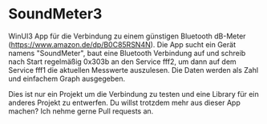 # SoundMeter3

WinUI3 App für die Verbindung zu einem günstigen Bluetooth dB-Meter (https://www.amazon.de/dp/B0C85RSN4N). 
Die App sucht ein Gerät namens "SoundMeter", baut eine Bluetooth Verbindung auf und schreib nach Start regelmäßig 0x303b an den Service fff2, um dann auf dem Service fff1 die aktuellen Messwerte auszulesen.
Die Daten werden als Zahl und einfachem Graph ausgegeben.

Dies ist nur ein Projekt um die Verbindung zu testen und eine Library für ein anderes Projekt zu entwerfen. Du willst trotzdem mehr aus dieser App machen? Ich nehme gerne Pull requests an.
